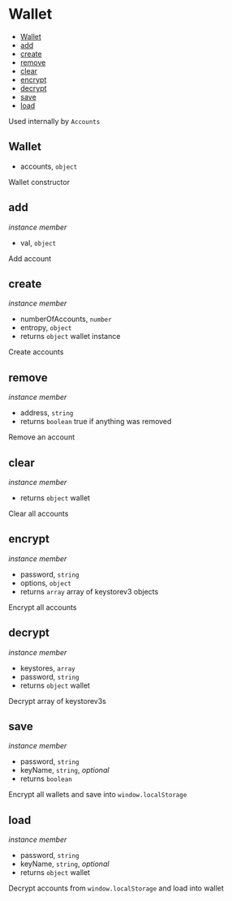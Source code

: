# Wallet

+ [Wallet](#Wallet)
+ [add](#add)
+ [create](#create)
+ [remove](#remove)
+ [clear](#clear)
+ [encrypt](#encrypt)
+ [decrypt](#decrypt)
+ [save](#save)
+ [load](#load)

Used internally by `Accounts`

## Wallet

+ accounts, `object`

Wallet constructor

## add

*instance member*

+ val, `object`

Add account

## create

*instance member*

+ numberOfAccounts, `number`
+ entropy, `object`
+ returns `object` wallet instance

Create accounts

## remove

*instance member*

+ address, `string`
+ returns `boolean` true if anything was removed

Remove an account

## clear

*instance member*

+ returns `object` wallet

Clear all accounts

## encrypt

*instance member*

+ password, `string`
+ options, `object`
+ returns `array` array of keystorev3 objects

Encrypt all accounts

## decrypt

*instance member*

+ keystores, `array`
+ password, `string`
+ returns `object` wallet

Decrypt array of keystorev3s

## save

*instance member*

+ password, `string`
+ keyName, `string`, *optional*
+ returns `boolean` 

Encrypt all wallets and save into `window.localStorage`

## load

*instance member*

+ password, `string`
+ keyName, `string`, *optional*
+ returns `object` wallet

Decrypt accounts from `window.localStorage` and load into wallet

